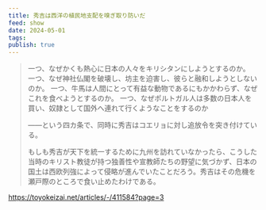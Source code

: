 ```yaml
---
title: 秀吉は西洋の植民地支配を嗅ぎ取り防いだ
feed: show
date: 2024-05-01
tags: 
publish: true
---
```



> 一つ、なぜかくも熱心に日本の人々をキリシタンにしようとするのか。 
> 一つ、なぜ神社仏閣を破壊し、坊主を迫害し、彼らと融和しようとしないのか。 
> 一つ、牛馬は人間にとって有益な動物であるにもかかわらず、なぜこれを食べようとするのか。 
> 一つ、なぜポルトガル人は多数の日本人を買い、奴隷として国外へ連れて行くようなことをするのか
> 
> ――という四カ条で、同時に秀吉はコエリョに対し追放令を突き付けている。 
> 
> もしも秀吉が天下を統一するために九州を訪れていなかったら、こうした当時のキリスト教徒が持つ独善性や宣教師たちの野望に気づかず、日本の国土は西欧列強によって侵略が進んでいたことだろう。秀吉はその危機を瀬戸際のところで食い止めたわけである。

https://toyokeizai.net/articles/-/411584?page=3


